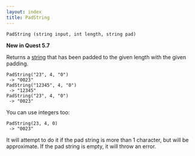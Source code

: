 ```yaml
---
layout: index
title: PadString
---
```


    PadString (string input, int length, string pad)

**New in Quest 5.7**
    
Returns a [string](../../types/string.html) that has been padded to the given length with the given padding.

```
PadString("23", 4, "0")
 -> "0023"
PadString("12345", 4, "0")
 -> "12345"
PadString("23", 4, "0")
 -> "0023"
```
  
You can use integers too:

```
PadString(23, 4, 0)
 -> "0023"
```

It will attempt to do it if the pad string is more than 1 character, but will be approximate. If the pad string is empty, it will throw an error.

